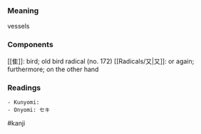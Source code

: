 ### Meaning

vessels

### Components

[[隹]]: bird; old bird radical (no. 172) [[Radicals/又|又]]: or again; furthermore; on the other hand

### Readings

```
- Kunyomi: 
- Onyomi: セキ
```

#kanji